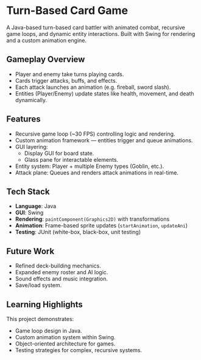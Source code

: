# Turn-Based Card Game

A Java-based turn-based card battler with animated combat, recursive game loops, and dynamic entity interactions. Built with Swing for rendering and a custom animation engine.  

## Gameplay Overview
- Player and enemy take turns playing cards.  
- Cards trigger attacks, buffs, and effects.  
- Each attack launches an animation (e.g. fireball, sword slash).  
- Entities (Player/Enemy) update states like health, movement, and death dynamically.  

## Features
- Recursive game loop (~30 FPS) controlling logic and rendering.  
- Custom animation framework — entities trigger and queue animations.  
- GUI layering:  
  - Display GUI for board state.  
  - Glass pane for interactable elements.  
- Entity system: Player + multiple Enemy types (Goblin, etc.).  
- Attack plane: Queues and renders attack animations in real-time.  

## Tech Stack
- **Language**: Java  
- **GUI**: Swing  
- **Rendering**: `paintComponent(Graphics2D)` with transformations  
- **Animation**: Frame-based sprite updates (`startAnimation`, `updateAni`)  
- **Testing**: JUnit (white-box, black-box, unit testing)  

## Future Work
- Refined deck-building mechanics.  
- Expanded enemy roster and AI logic.  
- Sound effects and music integration.  
- Save/load system.  

## Learning Highlights
This project demonstrates:  
- Game loop design in Java.  
- Custom animation system within Swing.  
- Object-oriented architecture for games.  
- Testing strategies for complex, recursive systems.  
